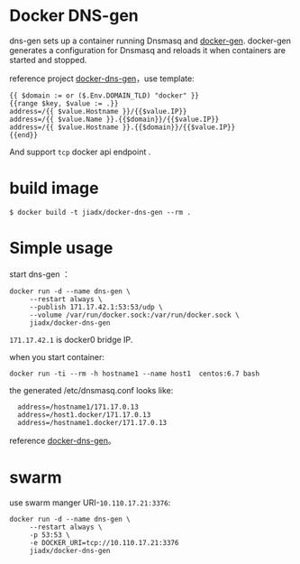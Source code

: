 # Docker DNS-gen

dns-gen sets up a container running Dnsmasq and [docker-gen].
docker-gen generates a configuration for Dnsmasq and reloads it when containers are
started and stopped.

reference project [docker-dns-gen]，use template:

    {{ $domain := or ($.Env.DOMAIN_TLD) "docker" }}
    {{range $key, $value := .}}
    address=/{{ $value.Hostname }}/{{$value.IP}}
    address=/{{ $value.Name }}.{{$domain}}/{{$value.IP}}
    address=/{{ $value.Hostname }}.{{$domain}}/{{$value.IP}}
    {{end}}
And support `tcp` docker api endpoint .

# build image

    $ docker build -t jiadx/docker-dns-gen --rm .

# Simple usage
start dns-gen ：

    docker run -d --name dns-gen \
         --restart always \
         --publish 171.17.42.1:53:53/udp \
         --volume /var/run/docker.sock:/var/run/docker.sock \
         jiadx/docker-dns-gen
`171.17.42.1` is docker0 bridge IP.

when you start container:

    docker run -ti --rm -h hostname1 --name host1  centos:6.7 bash
the generated /etc/dnsmasq.conf looks like:

      address=/hostname1/171.17.0.13
      address=/host1.docker/171.17.0.13
      address=/hostname1.docker/171.17.0.13

reference [docker-dns-gen]。

# swarm
use swarm manger URI-`10.110.17.21:3376`:

    docker run -d --name dns-gen \
         --restart always \
         -p 53:53 \
         -e DOCKER_URI=tcp://10.110.17.21:3376
         jiadx/docker-dns-gen

  [docker-dns-gen]: https://github.com/jderusse/docker-dns-gen
  [docker-gen]: https://github.com/jwilder/docker-gen